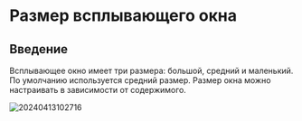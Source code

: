 # Размер всплывающего окна

## Введение

Всплывающее окно имеет три размера: большой, средний и маленький. По умолчанию используется средний размер. Размер окна можно настраивать в зависимости от содержимого.

![20240413102716](https://static-docs.nocobase.com/20240413102716.png)